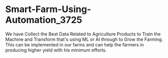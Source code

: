 # Smart-Farm-Using-Automation_3725
We have Collect the Best Data Related to Agriculture Products to Train the Machine and Transform that's using ML or AI through to Grow the Farming. This can be implemented in our farms and can help the farmers in producing higher yield with his minimum efforts.
